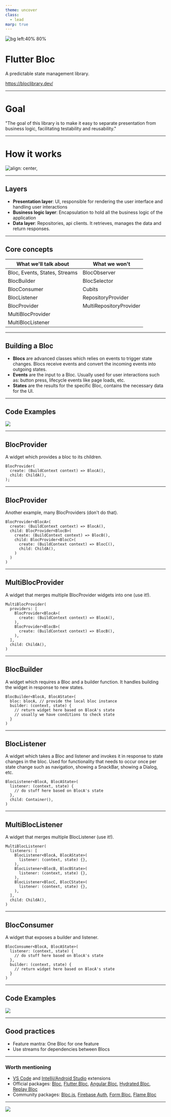 ```yaml
---
theme: uncover
class:
  - lead
marp: true
---
```


![bg left:40% 80%](../assets/icons/flutter.svg)

# Flutter Bloc

A predictable state management library.

https://bloclibrary.dev/

---

# Goal

"The goal of this library is to make it easy to separate presentation from business logic, facilitating testability and reusability."

---

# How it works

![align: center,](../assets/images/flutter-bloc-01.png)

---

## Layers

- **Presentation layer**: UI, responsible for rendering the user interface and handling user interactions
- **Business logic layer**: Encapsulation to hold all the business logic of the application
- **Data layer**: Repositories, api clients. It retrieves, manages the data and return responses.

---

## Core concepts

| What we'll talk about         | What we won't           |
| ----------------------------- | ----------------------- |
| Bloc, Events, States, Streams | BlocObserver            |
| BlocBuilder                   | BlocSelector            |
| BlocConsumer                  | Cubits                  |
| BlocListener                  | RepositoryProvider      |
| BlocProvider                  | MultiRepositoryProvider |
| MultiBlocProvider             |                         |
| MultiBlocListener             |                         |

---

## Building a Bloc

- **Blocs** are advanced classes which relies on events to trigger state changes. Blocs receive events and convert the incoming events into outgoing states.
- **Events** are the input to a Bloc. Usually used for user interactions such as: button press, lifecycle events like page loads, etc.
- **States** are the results for the specific Bloc, contains the necessary data for the UI.

---

## Code Examples

![](../assets/images/presentation-coding-frustration.gif)

---

## BlocProvider

A widget which provides a bloc to its children.

```
BlocProvider(
  create: (BuildContext context) => BlocA(),
  child: ChildA(),
);
```

---

## BlocProvider

Another example, many BlocProviders (don't do that).

```
BlocProvider<BlocA>(
  create: (BuildContext context) => BlocA(),
  child: BlocProvider<BlocB>(
    create: (BuildContext context) => BlocB(),
    child: BlocProvider<BlocC>(
      create: (BuildContext context) => BlocC(),
      child: ChildA(),
    )
  )
)
```

---

## MultiBlocProvider

A widget that merges multiple BlocProvider widgets into one (use it!).

```
MultiBlocProvider(
  providers: [
    BlocProvider<BlocA>(
      create: (BuildContext context) => BlocA(),
    ),
    BlocProvider<BlocB>(
      create: (BuildContext context) => BlocB(),
    ),
  ],
  child: ChildA(),
)
```

---

## BlocBuilder

A widget which requires a Bloc and a builder function. It handles building the widget in response to new states.

```
BlocBuilder<BlocA, BlocAState>(
  bloc: blocA, // provide the local bloc instance
  builder: (context, state) {
    // return widget here based on BlocA's state
    // usually we have conditions to check state
  }
)
```

---

## BlocListener

A widget which takes a Bloc and listener and invokes it in response to state changes in the bloc. Used for functionality that needs to occur once per state change such as navigation, showing a SnackBar, showing a Dialog, etc.

```
BlocListener<BlocA, BlocAState>(
  listener: (context, state) {
    // do stuff here based on BlocA's state
  },
  child: Container(),
)
```

---

## MultiBlocListener

A widget that merges multiple BlocListener (use it!).

```
MultiBlocListener(
  listeners: [
    BlocListener<BlocA, BlocAState>(
      listener: (context, state) {},
    ),
    BlocListener<BlocB, BlocBState>(
      listener: (context, state) {},
    ),
    BlocListener<BlocC, BlocCState>(
      listener: (context, state) {},
    ),
  ],
  child: ChildA(),
)
```

---

## BlocConsumer

A widget that exposes a builder and listener.

```
BlocConsumer<BlocA, BlocAState>(
  listener: (context, state) {
    // do stuff here based on BlocA's state
  },
  builder: (context, state) {
    // return widget here based on BlocA's state
  }
)
```

---

## Code Examples

![](../assets/images/presentation-coding.gif)

---

## Good practices

- Feature mantra: One Bloc for one feature
- Use streams for dependencies between Blocs

---

### Worth mentioning

- [VS Code](https://marketplace.visualstudio.com/items?itemName=FelixAngelov.bloc) and [Intellij/Android Studio](https://plugins.jetbrains.com/plugin/12129-bloc) extensions
- Official packages: [Bloc](https://pub.dev/packages/bloc), [Flutter Bloc](https://pub.dev/packages/flutter_bloc), [Angular Bloc](https://pub.dev/packages/angular_bloc), [Hydrated Bloc](https://pub.dev/packages/hydrated_bloc), [Replay Bloc](https://pub.dev/packages/replay_bloc)
- Community packages: [Bloc.js](https://github.com/felangel/bloc.js), [Firebase Auth](https://pub.dev/packages/fb_auth), [Form Bloc](https://pub.dev/packages/form_bloc), [Flame Bloc](https://pub.dev/packages/flame_bloc)

---

![](../assets/images/presentation-thanks.gif)
